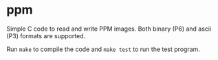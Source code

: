 # ppm

Simple C code to read and write PPM images.
Both binary (P6) and ascii (P3) formats are supported.

Run `make` to compile the code and `make test` to run the test program.

